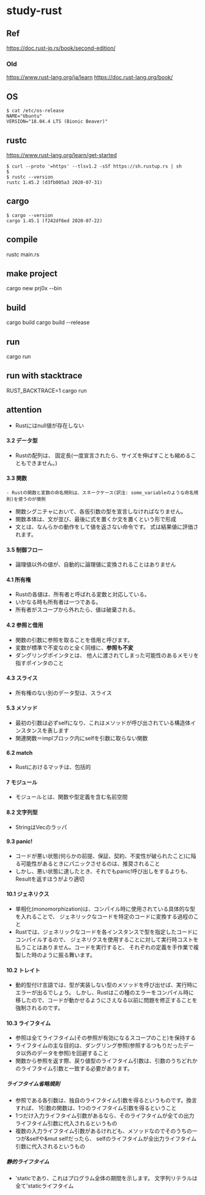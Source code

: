 # study-rust

## Ref

https://doc.rust-jp.rs/book/second-edition/

### Old
https://www.rust-lang.org/ja/learn
https://doc.rust-lang.org/book/

## OS
```
$ cat /etc/os-release 
NAME="Ubuntu"
VERSION="18.04.4 LTS (Bionic Beaver)"
```

## rustc
https://www.rust-lang.org/learn/get-started
```
$ curl --proto '=https' --tlsv1.2 -sSf https://sh.rustup.rs | sh
$
$ rustc --version
rustc 1.45.2 (d3fb005a3 2020-07-31)
```

## cargo
```
$ cargo --version
cargo 1.45.1 (f242df6ed 2020-07-22)
```

## compile
rustc main.rs

## make project
cargo new prj0x --bin

## build
cargo build
cargo build --release

## run
cargo run

## run with stacktrace
RUST_BACKTRACE=1 cargo run

## attention

- Rustにはnull値が存在しない

#### 3.2 データ型
- Rustの配列は、 固定長(一度宣言されたら、サイズを伸ばすことも縮めることもできません。)

#### 3.3 関数
    - Rustの関数と変数の命名規則は、スネークケース(訳注: some_variableのような命名規則)を使うのが慣例
- 関数シグニチャにおいて、各仮引数の型を宣言しなければなりません。
- 関数本体は、文が並び、最後に式を置くか文を置くという形で形成
- 文とは、なんらかの動作をして値を返さない命令です。 式は結果値に評価されます。

#### 3.5 制御フロー
- 論理値以外の値が、自動的に論理値に変換されることはありません

#### 4.1 所有権
- Rustの各値は、所有者と呼ばれる変数と対応している。
- いかなる時も所有者は一つである。
- 所有者がスコープから外れたら、値は破棄される。

#### 4.2 参照と借用
- 関数の引数に参照を取ることを借用と呼びます。
- 変数が標準で不変なのと全く同様に、**参照も不変**
- ダングリングポインタとは、 他人に渡されてしまった可能性のあるメモリを指すポインタのこと

#### 4.3 スライス
- 所有権のない別のデータ型は、スライス

#### 5.3 メソッド
- 最初の引数は必ずselfになり、これはメソッドが呼び出されている構造体インスタンスを表します
- 関連関数＝implブロック内にselfを引数に取らない関数

#### 6.2 match
- Rustにおけるマッチは、包括的

#### 7 モジュール
- モジュールとは、関数や型定義を含む名前空間

#### 8.2 文字列型
- StringはVec<u8>のラッパ

#### 9.3 panic!
- コードが悪い状態(何らかの前提、保証、契約、不変性が破られたこと)に陥る可能性があるときにパニックさせるのは、推奨されること
- しかし、悪い状態に達したとき、それでもpanic!呼び出しをするよりも、 Resultを返すほうがより適切

#### 10.1 ジェネリクス
- 単相化(monomorphization)は、コンパイル時に使用されている具体的な型を入れることで、 ジェネリックなコードを特定のコードに変換する過程のこと
- Rustでは、ジェネリックなコードを各インスタンスで型を指定したコードにコンパイルするので、 ジェネリクスを使用することに対して実行時コストを払うことはありません。コードを実行すると、 それぞれの定義を手作業で複製した時のように振る舞います。

#### 10.2 トレイト
- 動的型付け言語では、型が実装しない型のメソッドを呼び出せば、実行時にエラーが出るでしょう。 しかし、Rustはこの種のエラーをコンパイル時に移したので、コードが動かせるようにさえなる以前に問題を修正することを強制されるのです。

#### 10.3 ライフタイム
- 参照は全てライフタイム(その参照が有効になるスコープのこと)を保持する
- ライフタイムの主な目的は、ダングリング参照(参照するつもりだったデータ以外のデータを参照)を回避すること
- 関数から参照を返す際、戻り値型のライフタイム引数は、引数のうちどれかのライフタイム引数と一致する必要があります。

##### ライフタイム省略規則
- 参照である各引数は、独自のライフタイム引数を得るというものです。換言すれば、 1引数の関数は、1つのライフタイム引数を得るということ
- 1つだけ入力ライフタイム引数があるなら、そのライフタイムが全ての出力ライフタイム引数に代入されるというもの
- 複数の入力ライフタイム引数があるけれども、メソッドなのでそのうちの一つが&selfや&mut selfだったら、 selfのライフタイムが全出力ライフタイム引数に代入されるというもの

##### 静的ライフタイム
- 'staticであり、これはプログラム全体の期間を示します。 文字列リテラルは全て'staticライフタイム
